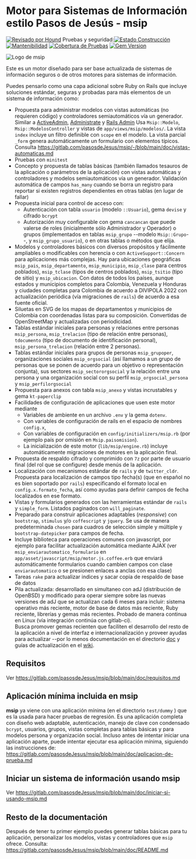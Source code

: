 # Motor para Sistemas de Información estilo Pasos de Jesús - msip

[![Revisado por Hound](https://img.shields.io/badge/Reviewed_by-Hound-8E64B0.svg)](https://houndci.com) Pruebas y seguridad:[![Estado Construcción](https://gitlab.com/pasosdeJesus/msip/badges/main/pipeline.svg)](https://gitlab.com/pasosdeJesus/msip/-/pipelines?page=1&scope=all&ref=main) [![Mantenibilidad](https://api.codeclimate.com/v1/badges/a20b38b425687073070e/maintainability)](https://codeclimate.com/github/pasosdeJesus/msip/maintainability) [![Cobertura de Pruebas](https://api.codeclimate.com/v1/badges/a20b38b425687073070e/test_coverage)](https://codeclimate.com/github/pasosdeJesus/msip/test_coverage) [![Gem Version](https://badge.fury.io/rb/msip.svg)](https://badge.fury.io/rb/msip)


![Logo de msip](https://gitlab.com/pasosdeJesus/msip/-/raw/main/test/dummy/app/assets/images/logo.jpg)

Este es un motor diseñado para ser base actualizada de sistemas de información
seguros o de otros motores para sistemas de información.

Puedes pensarlo como una capa adicional sobre Ruby on Rails que incluye
soluciones estándar, seguras y probadas para más elementos de un sistema
de información como:

- Propuesta para administrar modelos con vistas automáticas (no requieren
  código) y controladores semiautomáticos vía un generador.  Similar a
  [ActiveAdmin](https://activeadmin.info/),
  [Administrate](https://github.com/thoughtbot/administrate) y
  [Rails Admin](https://github.com/sferik/rails_admin)
  Usa `Msip::Modelo`, `Msip::ModelosController` y vistas de
  `app/views/msip/modelos/`. La vista `index` incluye
  un filtro definible con `scope` en el modelo.  La vista parcial
  `_form` genera automáticamente un formulario con elementos típicos.
  Consulta
  <https://gitlab.com/pasosdeJesus/msip/-/blob/main/doc/vistas-automaticas.md>
- Pruebas con `minitest`
- Concepto y propuesta de tablas básicas (también llamados tesauros
  de la aplicación o parámetros de la aplicación) con
  vistas automáticas y controladores y modelos semiautomáticos vía un
  generador. 
  Validación automática de campos `has_many` cuando se borra un registro
  para reportar si existen  registros dependientes en otras tablas (en lugar
  de fallar)
- Propuesta inicial para control de acceso con:
  - Autenticación con tabla `usuario` (modelo `::Usuario`), gema `devise`
    y cifrado `bcrypt`
  - Autorización muy configurable con gema `cancancan` que puede valerse
    de roles (inicialmente sólo Administrador y Operador) o grupos
    (implementados en tablas `msip_grupo` --modelo `Msip::Grupo`--,
    y `msip_grupo_usuario`), o en otras tablas o métodos que elija.
- Modelos y controladores básicos con diversos propósitos y fácilmente
  ampliables o modificables con herencia o con `ActiveSupport::Concern`
  para aplicaciones más complejas. Hay para ubicaciones geográficas 
  `msip_pais`, `msip_departamento`, `msip_municipio`, `msip_clase` para centros
  poblados), `msip_tclase` (tipos de centros poblados), `msip_tsitio`
  (tipo de sitio) y `msip_ubicacion`. Con datos de todos los países,
  aunque estados y municipios completos para Colombia, Venezuela y
  Honduras y ciudades completas para Colombia de acuerdo a DIVIPOLA 2022 
  con actualización periódica (vía migraciones de `rails`) de acuerdo a 
  esa fuente oficial.
- Siluetas en SVG de los mapas de departamentos y municipios de Colombia
  con coordenadas listas para su composición.  Convertidas de OpenStreetMap
  y actualizadas con periodicidad.
- Tablas estándar iniciales para personas y relaciones entre personas
  `msip_persona`, `msip_trelacion` (tipo de relación entre 
  personas), `tdocumento` (tipo de documento de identificación personal),
  `msip_persona_trelacion` (relación entre 2 personas).
- Tablas estándar iniciales para grupos de personas
  `msip_grupoper`, organizaciones sociales `msip_orgsocial` (así llamamos a 
  un grupo de personas que se ponen de acuerdo para un objetivo o 
  representación conjunta), sus sectores `msip_sectororgsocial` y la 
  relación entre una persona y una organización social con su perfil 
  `msip_orgsocial_persona` y `msip_perfilorgsocial`
- Propuesta para anexos con tabla `msip_anexo` y vistas
  incrustables y gema `kt-paperclip`
- Facilidades de configuración de aplicaciones que usen este motor mediante
  - Variables de ambiente en un archivo `.env` y la gema `dotenv`.  
  - Con variables de configuración de rails en el espacio de 
  nombres `config.x`, 
  - Con variables de configuración  en `config/initializers/msip.rb` (por 
  ejemplo país por omisión en `Msip.paisomision`).
  - La inicialización de este motor (`lib/msip/engine.rb`) incluye 
  automáticamente migraciones de motores en la aplicación final.
- Propuesta de respaldo cifrado y comprimido con `7z` por parte de usuario
  final (del rol que se configure) desde menús de la aplicación.
- Localización con mecanismos estándar de `rails` y de `twitter_cldr`.
  Propuesta para localización de campos tipo fecha(s) (que en español no es
  bien soportado por `rails`) especificando el formato local en
  `config.x.formato_fecha`, así como ayudas para definir campos de fecha
  localizados en ese formato.
- Vistas y formularios generados con las herramientas estándar de `rails`
  y `simple_form`. Listados paginados con `will_paginate`.
- Preparado para construir aplicaciones adaptables (_responsive_) con
  `bootstrap`, `stimulus` y/o `coffescript` y `jquery`.
  Se usa de manera predeterminada `chosen` para cuadros de selección simple 
   y múltiple y `bootstrap-datepicker` para campos de fecha.
- Incluye biblioteca para operaciones comunes con javascript, por ejemplo para
  facilitar actualización automática mediante AJAX (ver
  `msip_enviarautomatico_formulario` en
  `app/asset/javascript/msip/motor.js.coffee.erb` que enviará
  automáticamente formularios cuando cambien campos con clase
  `enviarautomatico` o se presionen enlaces a anclas con esa clase)
- Tareas `rake` para actualizar indices y sacar copia de respaldo de base
  de datos
- Pila actualizada: desarrollado en simultaneo con adJ (distribución de
  OpenBSD) y modificado para operar siempre sobre las nuevas versiones
  de adJ que se actualizan cada 6 meses para incluir:
  sistema operativo más reciente, motor de base de datos más reciente,
  Ruby reciente, librerías y gemas más recientes.   Probado de manera
  continua en Linux (vía integración continúa con gitlab-ci).  
  Busca promover gemas recienten que faciliten el desarrollo del resto
  de la aplicación a nivel de interfaz e internacionalización y proveer
  ayudas para actualizar --por lo menos documentación en el directorio
  [doc](https://gitlab.com/pasosdeJesus/msip/-/tree/main/doc) y guías de 
  actualización en el [wiki](https://gitlab.com/pasosdeJesus/msip/-/wikis).

## Requisitos

Ver <https://gitlab.com/pasosdeJesus/msip/blob/main/doc/requisitos.md>

## Aplicación mínima incluida en msip

**msip** ya viene con una aplicación mínima (en el directorio `test/dummy` )
que es la usada para hacer pruebas de regresión.  Es una aplicación completa
con diseño web adaptable, autenticación, manejo de clave con condensado 
`bcrypt`, usuarios, grupos, vistas completas para tablas básicas y para
modelos persona y organización social. Incluso antes de intentar
iniciar una aplicación aparte, puede intentar ejecutar esa aplicación mínima,
siguiendo las instrucciones de:
<https://gitlab.com/pasosdeJesus/msip/blob/main/doc/aplicacion-de-prueba.md>

## Iniciar un sistema de información usando msip

Ver 
<https://gitlab.com/pasosdeJesus/msip/blob/main/doc/iniciar-si-usando-msip.md>

## Resto de la documentación

Después de tener tu primer ejemplo puedes generar tablas básicas para
tu aplicación, personalizar los modelos, vistas y controladores que `msip`
ofrece. 
Consulta: <https://gitlab.com/pasosdeJesus/msip/blob/main/doc/README.md>
